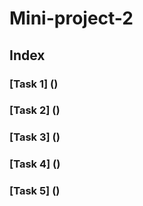 # Mini-project-2
## Index
### [Task 1] ()
### [Task 2] ()
### [Task 3] ()
### [Task 4] ()
### [Task 5] ()
